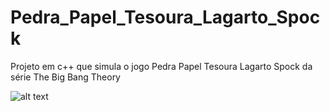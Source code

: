 # Pedra_Papel_Tesoura_Lagarto_Spock
Projeto em c++ que simula o jogo Pedra Papel Tesoura Lagarto Spock da série The Big Bang Theory

![alt text](https://wantgarlic.files.wordpress.com/2016/03/como-jogar-pedra-papel-tesoura-lagarto-e-spock.jpg)
